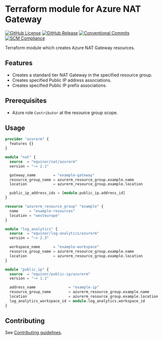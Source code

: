 # Terraform module for Azure NAT Gateway

[![GitHub License](https://img.shields.io/github/license/equinor/terraform-azurerm-nat)](https://github.com/equinor/terraform-azurerm-nat/blob/main/LICENSE)
[![GitHub Release](https://img.shields.io/github/v/release/equinor/terraform-azurerm-nat)](https://github.com/equinor/terraform-azurerm-nat/releases/latest)
[![Conventional Commits](https://img.shields.io/badge/Conventional%20Commits-1.0.0-%23FE5196?logo=conventionalcommits&logoColor=white)](https://conventionalcommits.org)
[![SCM Compliance](https://scm-compliance-api.radix.equinor.com/repos/equinor/terraform-azurerm-nat/badge)](https://developer.equinor.com/governance/scm-policy/)

Terraform module which creates Azure NAT Gateway resources.

## Features

- Creates a standard tier NAT Gateway in the specified resource group.
- Creates specified Public IP address associations.
- Creates specified Public IP prefix associations.

## Prerequisites

- Azure role `Contributor` at the resource group scope.

## Usage

```terraform
provider "azurerm" {
  features {}
}

module "nat" {
  source  = "equinor/nat/azurerm"
  version = "~> 2.1"

  gateway_name        = "example-gateway"
  resource_group_name = azurerm_resource_group.example.name
  location            = azurerm_resource_group.example.location

  public_ip_address_ids = [module.public_ip.address_id]
}

resource "azurerm_resource_group" "example" {
  name     = "example-resources"
  location = "westeurope"
}

module "log_analytics" {
  source  = "equinor/log-analytics/azurerm"
  version = "~> 2.3"

  workspace_name      = "example-workspace"
  resource_group_name = azurerm_resource_group.example.name
  location            = azurerm_resource_group.example.location
}

module "public_ip" {
  source  = "equinor/public-ip/azurerm"
  version = "~> 1.1"

  address_name               = "example-ip"
  resource_group_name        = azurerm_resource_group.example.name
  location                   = azurerm_resource_group.example.location
  log_analytics_workspace_id = module.log_analytics.workspace_id
}
```

## Contributing

See [Contributing guidelines](https://github.com/equinor/terraform-baseline/blob/main/CONTRIBUTING.md).
